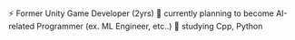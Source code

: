 
⚡ Former Unity Game Developer (2yrs)
🌱 currently planning to become AI-related Programmer (ex. ML Engineer, etc..)
🌱 studying Cpp, Python
